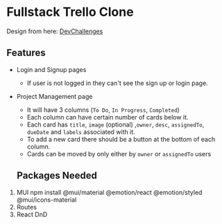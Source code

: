 # Fullstack Trello Clone
Design from here: [DevChallenges](https://devchallenges.io/challenges/wP0LbGgEeKhpFHUpPpDh)

## Features
- Login and Signup pages
  - If user is not logged in they can't see the sign up or login page.
- Project Management page
  - It will have 3 columns (`To Do`, `In Progress`, `Completed`)
  - Each column can have certain number of cards below it.
  - Each card has `title`, `image` (optional) ,`owner`, `desc`, `assignedTo`, `dueDate` and `labels` associated with it.  
  - To add a new card there should be a button at the bottom of each column.
  - Cards can be moved by only either by `owner` or `assignedTo` users
  
  ## Packages Needed
1. MUI
npm install @mui/material @emotion/react @emotion/styled @mui/icons-material
2. Routes
3. React DnD

 
